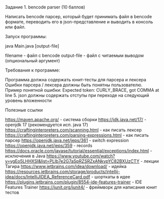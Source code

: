 Задание 1. bencode parser (10 баллов)

Написать bencode парсер, который будет принимать файл в bencode формате, переводить его в json-представление и выводить в консоль или файл.

Запуск программы:

java Main.java <filename> [output-file]

filename - файл с bencode
output-file - файл с читаемым выводом (опциональный аргумент)

Требования к программе:

Программа должна содержать юнит-тесты для парсера и лексера
Ошибки парсера / лексера должны быть понятны пользователю. Пример понятной ошибки: Expected token: CURLY_BRACE, got COMMA at line 5.
json должны содержать отступы при переходе на следующий уровень вложенности

Полезные ссылки

https://maven.apache.org/ - система сборки
https://jdk.java.net/17/ - openjdk 17 (рекомендуется исп. java 17)
https://craftinginterpreters.com/scanning.html - как писать лексер
https://craftinginterpreters.com/parsing-expressions.html - как писать парсер
https://openjdk.java.net/jeps/361 - switch expression
https://openjdk.java.net/jeps/359 - records
https://docs.oracle.com/javase/tutorial/essential/exceptions/index.html - исключения в Java
https://www.youtube.com/watch?v=ygEo5LHHXSI&list=PLlb7e2G7aSpRZSRZxANkvpYC82BXUzCTY - лекции Тагира
https://www.jetbrains.com/idea/download/ - идейка
https://resources.jetbrains.com/storage/products/intellij-idea/docs/IntelliJIDEA_ReferenceCard.pdf - шорткаты в идее
https://plugins.jetbrains.com/plugin/8554-ide-features-trainer - IDE Features Trainer
https://junit.org/junit4/ - фреймворк для написания юнит тестов
